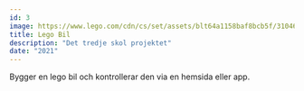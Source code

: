 ```yaml
---
id: 3
image: https://www.lego.com/cdn/cs/set/assets/blt64a1158baf8bcb5f/31046.jpg?fit=bounds&format=jpg&quality=80&width=1600&height=1600&dpr=1
title: Lego Bil
description: "Det tredje skol projektet"
date: "2021"
---
```


Bygger en lego bil och kontrollerar den via en hemsida eller app.

<br>

